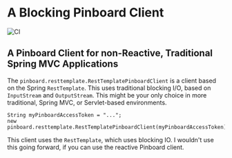 # A Blocking Pinboard Client


![CI](https://github.com/bootiful-pinboard-client/blocking-pinboard-client/workflows/CI/badge.svg)

## A Pinboard Client for non-Reactive, Traditional Spring MVC Applications

The `pinboard.resttemplate.RestTemplatePinboardClient` is a client based on the Spring `RestTemplate`. This uses traditional blocking I/O, based on `InputStream` and `OutputStream`. This might be your only choice in more traditional, Spring MVC, or Servlet-based environments.  

``` 
String myPinboardAccessToken = "...";
new pinboard.resttemplate.RestTemplatePinboardClient(myPinboardAccessToken);
``` 

This client uses the `RestTemplate`, which uses blocking IO. I wouldn't use this going forward, if you can use the reactive Pinboard client.
